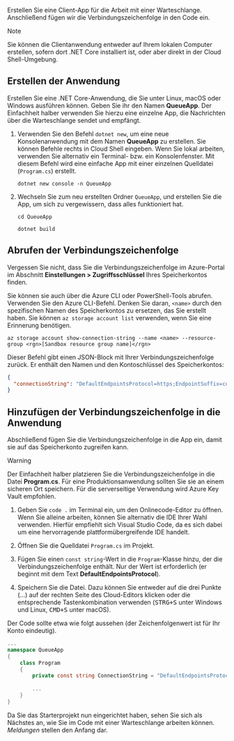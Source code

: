 Erstellen Sie eine Client-App für die Arbeit mit einer Warteschlange. Anschließend fügen wir die Verbindungszeichenfolge in den Code ein.

> [!NOTE]
> Sie können die Clientanwendung entweder auf Ihrem lokalen Computer erstellen, sofern dort .NET Core installiert ist, oder aber direkt in der Cloud Shell-Umgebung.

## <a name="create-the-application"></a>Erstellen der Anwendung

Erstellen Sie eine .NET Core-Anwendung, die Sie unter Linux, macOS oder Windows ausführen können. Geben Sie ihr den Namen **QueueApp**. Der Einfachheit halber verwenden Sie hierzu eine einzelne App, die Nachrichten über die Warteschlange sendet und empfängt.

1. Verwenden Sie den Befehl `dotnet new`, um eine neue Konsolenanwendung mit dem Namen **QueueApp** zu erstellen. Sie können Befehle rechts in Cloud Shell eingeben. Wenn Sie lokal arbeiten, verwenden Sie alternativ ein Terminal- bzw. ein Konsolenfenster. Mit diesem Befehl wird eine einfache App mit einer einzelnen Quelldatei (`Program.cs`) erstellt.

    ```azurecli
    dotnet new console -n QueueApp
    ```

1. Wechseln Sie zum neu erstellten Ordner `QueueApp`, und erstellen Sie die App, um sich zu vergewissern, dass alles funktioniert hat.

    ```azurecli
    cd QueueApp
    ```

    ```azurecli
    dotnet build
    ```

## <a name="get-your-connection-string"></a>Abrufen der Verbindungszeichenfolge

Vergessen Sie nicht, dass Sie die Verbindungszeichenfolge im Azure-Portal im Abschnitt **Einstellungen > Zugriffsschlüssel** Ihres Speicherkontos finden.

Sie können sie auch über die Azure CLI oder PowerShell-Tools abrufen. Verwenden Sie den Azure CLI-Befehl. Denken Sie daran, `<name>` durch den spezifischen Namen des Speicherkontos zu ersetzen, das Sie erstellt haben. Sie können `az storage account list` verwenden, wenn Sie eine Erinnerung benötigen.

```azurecli
az storage account show-connection-string --name <name> --resource-group <rgn>[Sandbox resource group name]</rgn>
```

Dieser Befehl gibt einen JSON-Block mit Ihrer Verbindungszeichenfolge zurück. Er enthält den Namen und den Kontoschlüssel des Speicherkontos:

```json
{
  "connectionString": "DefaultEndpointsProtocol=https;EndpointSuffix=core.windows.net;AccountName=<name>;AccountKey=vyw6aKz2PtSAgQ4ljJQgJFgxbCETdXt39ZyYQ5fLqoBJj/gT+43TbrhoVco7Rqj/AAJVlvFORRfnYqGHiX9QcQ=="
}
```

## <a name="add-the-connection-string-to-the-application"></a>Hinzufügen der Verbindungszeichenfolge in die Anwendung

Abschließend fügen Sie die Verbindungszeichenfolge in die App ein, damit sie auf das Speicherkonto zugreifen kann.

> [!WARNING]
> Der Einfachheit halber platzieren Sie die Verbindungszeichenfolge in die Datei **Program.cs**. Für eine Produktionsanwendung sollten Sie sie an einem sicheren Ort speichern. Für die serverseitige Verwendung wird Azure Key Vault empfohlen.

1. Geben Sie `code .` im Terminal ein, um den Onlinecode-Editor zu öffnen. Wenn Sie alleine arbeiten, können Sie alternativ die IDE Ihrer Wahl verwenden. Hierfür empfiehlt sich Visual Studio Code, da es sich dabei um eine hervorragende plattformübergreifende IDE handelt.

1. Öffnen Sie die Quelldatei `Program.cs` im Projekt.

1. Fügen Sie einen `const string`-Wert in die `Program`-Klasse hinzu, der die Verbindungszeichenfolge enthält. Nur der Wert ist erforderlich (er beginnt mit dem Text **DefaultEndpointsProtocol**).

1. Speichern Sie die Datei. Dazu können Sie entweder auf die drei Punkte (...) auf der rechten Seite des Cloud-Editors klicken oder die entsprechende Tastenkombination verwenden (<kbd>STRG+S</kbd> unter Windows und Linux, <kbd>CMD+S</kbd> unter macOS).

Der Code sollte etwa wie folgt aussehen (der Zeichenfolgenwert ist für Ihr Konto eindeutig).

```csharp
...
namespace QueueApp
{
    class Program
    {
        private const string ConnectionString = "DefaultEndpointsProtocol=https; ...";
        
        ...
    }
}
```

Da Sie das Starterprojekt nun eingerichtet haben, sehen Sie sich als Nächstes an, wie Sie im Code mit einer Warteschlange arbeiten können. _Meldungen_ stellen den Anfang dar.
